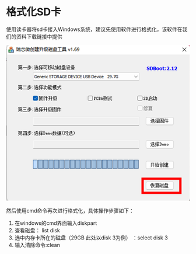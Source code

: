 # 格式化SD卡

​       使用读卡器将sd卡接入Windows系统，建议先使用软件进行格式化，该软件在我们的资料下载链接中提供

![](P8geshihua.png)

然后使用cmd命令再次进行格式化，具体操作步骤如下：

1. 在windows的cmd界面输入diskpart
2. 查看磁盘： list disk
3. 选中内存卡所在的磁盘（29GB 此处以disk 3为例） ：select disk 3
4. 输入清除命令:clean